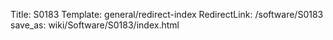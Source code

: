 Title: S0183
Template: general/redirect-index
RedirectLink: /software/S0183
save_as: wiki/Software/S0183/index.html